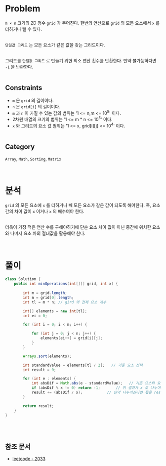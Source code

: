 # Problem
`m × n` 크기의 2D 정수 `grid` 가 주어진다. 한번의 연산으로 `grid` 의 모든 요소에서 `x` 를 더하거나 뺄 수 있다.
<br/><br/>

`단일값 그리드` 는 모든 요소가 같은 값을 갖는 그리드이다.
<br/><br/>

그리드를 `단일값 그리드` 로 만들기 위한 최소 연산 횟수를 반환한다. 만약 불가능하다면 `-1` 을 반환한다.
<br/><br/>

## Constraints
- `m` 은 `grid` 의 길이이다.
- `n` 은 `grid[i]` 의 길이이다.
- `m` 과 `n` 이 가질 수 있는 값의 범위는 '1 <= n,m <= 10<sup>5</sup>' 이다.
- 2차원 배열의 크기의 범위는 '1 <= m * n <= 10<sup>5</sup>' 이다.
- `x` 와 그리드의 요소 값 범위는 '1 <= x, grid[i][j] <= 10<sup>4</sup>' 이다.
<br/><br/>

## Category
`Array`, `Math`, `Sorting`, `Matrix`
<br/><br/><br/>

# 분석
`grid` 의 모든 요소에 `x` 를 더하거나 빼 모든 요소가 같은 값이 되도록 해야한다. 즉, 요소 간의 차이 값이 `x` 이거나 `x` 의 배수여야 한다.
<br/><br/>

더욱이 가장 적은 연산 수를 구해야하기에 단순 요소 차이 값이 아닌 중간에 위치한 요소와 나머지 요소 차의 절대값을 활용해야 한다.
<br/><br/><br/>

# 풀이
```java
class Solution {
    public int minOperations(int[][] grid, int x) {
        
        int m = grid.length;
        int n = grid[0].length;	
        int tl = m * n;	// gird 의 전체 요소 개수

        int[] elements = new int[tl];
        int ei = 0;

        for (int i = 0; i < m; i++) {

            for (int j = 0; j < n; j++) {
                elements[ei++] = grid[i][j];
            }
        }

        Arrays.sort(elements);

        int standardValue = elements[tl / 2];	// 기준 요소 선택
        int result = 0;

        for (int e : elements) {
            int absDif = Math.abs(e - standardValue);   // 기준 요소와 요소의 차(절대값)를 구함
            if (absDif % x != 0) return -1;	      // 위 결과가 x 로 나누어지지 않으면 모두 같은 요소로 만들 수 없음, -1 반환
            result += (absDif / x);		      // 만약 나누어진다면 몫을 result 에 더해 저장
        }

        return result;
    }
}
```
<br/><br/>

## 참조 문서
- [leetcode - 2033](https://leetcode.com/problems/minimum-operations-to-make-a-uni-value-grid/description/)